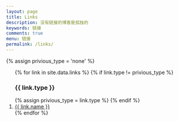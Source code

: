 ```yaml
---
layout: page
title: Links
description: 没有链接的博客是孤独的
keywords: 链接
comments: true
menu: 链接
permalink: /links/
---
```


<div>
  {% assign privious_type = 'none' %}
  <ol class="posts-list" >
    {% for link in site.data.links %}
      {% if link.type != privious_type %}
        <h3>{{ link.type }}</h3>
        {% assign privious_type = link.type %}
      {% endif %}
      <li class="posts-list-item">
        <a class="posts-list-name" href="{{ link.url }}">{{ link.name }}</a>
      </li>
    {% endfor %}
  </ol>
</div>